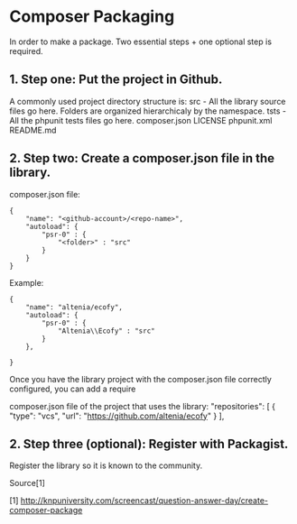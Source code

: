 Composer Packaging
==================

In order to make a package. Two essential steps + one optional step is required.

## 1. Step one: Put the project in Github. ##
A commonly used project directory structure is:
	src - All the library source files go here. Folders are organized hierarchicaly by the namespace.
	tsts - All the phpunit tests files go here.
	composer.json
	LICENSE
	phpunit.xml
	README.md

## 2. Step two: Create a composer.json file in the library. ##
composer.json file:

	{
	    "name": "<github-account>/<repo-name>",
	    "autoload": {
	        "psr-0" : {
	            "<folder>" : "src"
	        }
	    }
	}
Example:

	{
	    "name": "altenia/ecofy",
	    "autoload": {
	        "psr-0" : {
	            "Altenia\\Ecofy" : "src"
	        }
	    },

	}

Once you have the library project with the composer.json file correctly configured, you can add a require

composer.json file of the project that uses the library:
"repositories": [
    {
        "type": "vcs",
        "url": "https://github.com/altenia/ecofy"
    }
],

## 2. Step three (optional): Register with Packagist. ##
Register the library so it is known to the community.

Source[1]

[1] http://knpuniversity.com/screencast/question-answer-day/create-composer-package